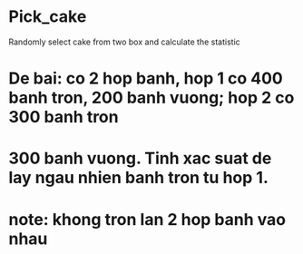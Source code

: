 # Pick_cake
Randomly select cake from two box and calculate the statistic

# De bai: co 2 hop banh, hop 1 co 400 banh tron, 200 banh vuong; hop 2 co 300 banh tron
# 300 banh vuong. Tinh xac suat de lay ngau nhien banh tron tu hop 1.
# note: khong tron lan 2 hop banh vao nhau
